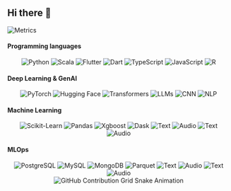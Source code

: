 ## Hi there 👋



![Metrics](https://metrics.lecoq.io/Adahn?template=classic&isocalendar=1&languages=1&achievements=1&base=header%2C%20activity%2C%20community%2C%20repositories%2C%20metadata&base.indepth=false&base.hireable=false&base.skip=false&isocalendar=false&isocalendar.duration=half-year&languages=false&languages.ignored=C%2B%2B%2C%20C%2C%20CSS%2C%20Yacc%2C%20Makefile%2C%20Shell&languages.limit=8&languages.threshold=0%25&languages.other=false&languages.colors=github&languages.sections=most-used&languages.indepth=false&languages.analysis.timeout=15&languages.analysis.timeout.repositories=7.5&languages.categories=markup%2C%20programming&languages.recent.categories=markup%2C%20programming&languages.recent.load=300&languages.recent.days=14&achievements=false&achievements.threshold=C&achievements.secrets=true&achievements.display=detailed&achievements.limit=0&config.timezone=Europe%2FParis)


#### Programming languages
<div align="center">
    <!-- Replace with your skills -->
    <img src="https://img.shields.io/badge/Python-3776AB?logo=python&logoColor=white" alt="Python" />
    <img src="https://img.shields.io/badge/-Scala-DC322F?logo=scala" alt="Scala" />
    <img src="https://img.shields.io/badge/-Flutter-02569B?logo=flutter" alt="Flutter" />
    <img src="https://img.shields.io/badge/-Dart-0175C2?logo=dart" alt="Dart" />
    <img src="https://img.shields.io/badge/-TypeScript-3178C6?logo=typescript&logoColor=white" alt="TypeScript" />
    <img src="https://img.shields.io/badge/-JavaScript-F7DF1E?logo=javascript&logoColor=white" alt="JavaScript" />
    <img src="https://img.shields.io/badge/-R-276DC3?logo=r" alt="R" />
    <!-- Add more badges similarly -->
</div>

#### Deep Learning & GenAI
<div align="center">
    <!-- Replace with your skills -->
    <img src="https://img.shields.io/badge/-PyTorch-EE4C2C?logo=pytorch&logoColor=white" alt="PyTorch" />
    <img src="https://img.shields.io/badge/-HuggingFace-FFD21E?logo=huggingface" alt="Hugging Face" />
    <img src="https://img.shields.io/badge/-Transformers-F4D41E" alt="Transformers" />
    <img src="https://img.shields.io/badge/-LLMs-04D41E" alt="LLMs" />
    <img src="https://img.shields.io/badge/-CNN-23FF32" alt="CNN" />
    <img src="https://img.shields.io/badge/-NLP-8A2BE2" alt="NLP" />
    <!-- Add more badges similarly -->
</div>

#### Machine Learning
<div align="center">
    <!-- Replace with your skills -->
    <img src="https://img.shields.io/badge/-ScikitLearn-F7931E?logo=scikitlearn&logoColor=white" alt="Scikit-Learn" />
    <img src="https://img.shields.io/badge/-Pandas-150458?logo=pandas&logoColor=white" alt="Pandas" />
    <img src="https://img.shields.io/badge/-XGBoost-F4D41E" alt="Xgboost" />
    <img src="https://img.shields.io/badge/-Dask-FC6E6B?logo=dask&logoColor=white" alt="Dask" />
    <img src="https://img.shields.io/badge/-Text-23FF3" alt="Text" />
    <img src="https://img.shields.io/badge/-Audio-8A2BE2" alt="Audio" />
    <img src="https://img.shields.io/badge/-SpaCy-3776AB" alt="Text" />
    <img src="https://img.shields.io/badge/-NLTK-DC322F" alt="Audio" />
    <!-- Add more badges similarly -->
</div>

#### MLOps
<div align="center">
    <!-- Replace with your skills -->
    <img src="https://img.shields.io/badge/-PostgreSQL-4169E1?logo=postgresql&logoColor=white" alt="PostgreSQL" />
    <img src="https://img.shields.io/badge/-MySQL-4479A1?logo=mysql&logoColor=white" alt="MySQL" />
    <img src="https://img.shields.io/badge/-MongoDB-47A248?logo=mongodb&logoColor=white" alt="MongoDB" />
    <img src="https://img.shields.io/badge/-Apache%20Parquet-50ABF1?logo=apacheparquet&logoColor=white" alt="Parquet" />
    <img src="https://img.shields.io/badge/-Text-23FF3" alt="Text" />
    <img src="https://img.shields.io/badge/-Audio-8A2BE2" alt="Audio" />
    <img src="https://img.shields.io/badge/-SpaCy-3776AB" alt="Text" />
    <img src="https://img.shields.io/badge/-NLTK-DC322F" alt="Audio" />
    <!-- Add more badges similarly -->
</div>

<div align="center">
    <img src="https://raw.githubusercontent.com/Adahn/Adahn/output/github-contribution-grid-snake.svg" alt="GitHub Contribution Grid Snake Animation"/>
</div>


<!--
**Adahn/Adahn** is a ✨ _special_ ✨ repository because its `README.md` (this file) appears on your GitHub profile.

Here are some ideas to get you started:

- 🔭 I’m currently working on ...
- 🌱 I’m currently learning ...
- 👯 I’m looking to collaborate on ...
- 🤔 I’m looking for help with ...
- 💬 Ask me about ...
- 📫 How to reach me: ...
- 😄 Pronouns: ...
- ⚡ Fun fact: ...
-->
